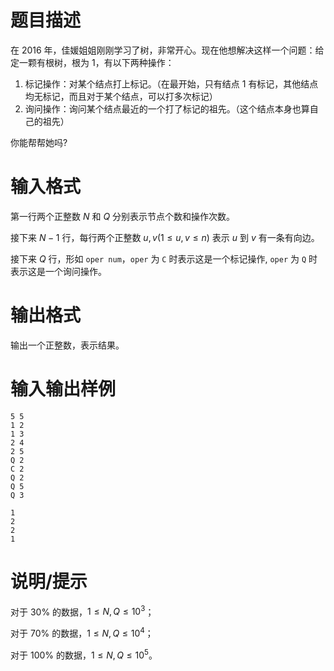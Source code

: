 # 题目描述

在 2016 年，佳媛姐姐刚刚学习了树，非常开心。现在他想解决这样一个问题：给定一颗有根树，根为 $1$，有以下两种操作：

1. 标记操作：对某个结点打上标记。（在最开始，只有结点 $1$ 有标记，其他结点均无标记，而且对于某个结点，可以打多次标记）
2. 询问操作：询问某个结点最近的一个打了标记的祖先。（这个结点本身也算自己的祖先）

你能帮帮她吗?

# 输入格式

第一行两个正整数 $N$ 和 $Q$ 分别表示节点个数和操作次数。

接下来 $N-1$ 行，每行两个正整数 $u,v(1 \leq u,v \leq n)$ 表示 $u$ 到 $v$ 有一条有向边。

接下来 $Q$ 行，形如 `oper num`，`oper`  为 `C` 时表示这是一个标记操作, `oper` 为 `Q` 时表示这是一个询问操作。

# 输出格式

输出一个正整数，表示结果。

# 输入输出样例

```input1
5 5
1 2
1 3
2 4
2 5
Q 2
C 2
Q 2
Q 5
Q 3
```

```output1
1
2
2
1
```

# 说明/提示

对于 $30 \%$ 的数据，$1 \leq N,Q \leq {10}^3$；

对于 $70 \%$ 的数据，$1 \leq N,Q \leq {10}^4$；

对于 $100 \%$ 的数据，$1 \leq N,Q \leq {10}^5$。
